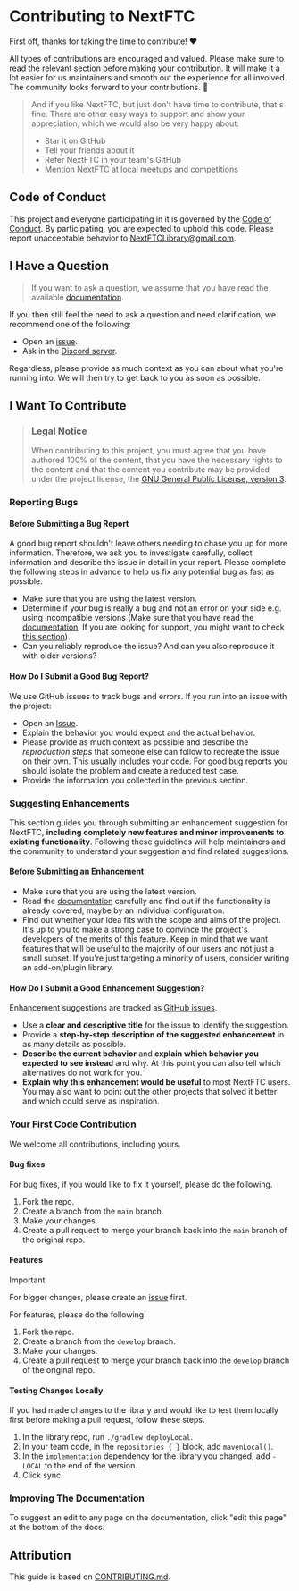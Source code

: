 # Contributing to NextFTC

First off, thanks for taking the time to contribute! ❤️

All types of contributions are encouraged and valued. Please make sure to
read the relevant section before making your contribution. It will make it a lot
easier for us maintainers and smooth out the experience for all involved. The
community looks forward to your contributions. 🎉

> And if you like NextFTC, but just don't have time to contribute, that's fine.
> There are other easy ways to support and show your appreciation, which we
> would
> also be very happy about:
> - Star it on GitHub
> - Tell your friends about it
> - Refer NextFTC in your team's GitHub
> - Mention NextFTC at local meetups and competitions

## Code of Conduct

This project and everyone participating in it is governed by
the [Code of Conduct](/code-of-conduct).
By participating, you are expected to uphold this code. Please report
unacceptable behavior to <NextFTCLibrary@gmail.com>.

## I Have a Question

> If you want to ask a question, we assume that you have read the
> available [documentation](https://nextftc.dev).

If you then still feel the need to ask a question and need clarification, we
recommend one of the following:

- Open an [issue](https://github.com/NextFTC/NextFTC/issues/new).
- Ask in the [Discord server](https://nextftc.dev/discord).

Regardless, please provide as much context as you can about what you're running
into. We will then try to get back to you as soon as possible.

## I Want To Contribute

> ### Legal Notice
> When contributing to this project, you must agree that you have authored 100%
> of the content, that you have the necessary rights to the content and that the
> content you contribute may be provided under the project license,
> the
> [GNU General Public License, version 3](https://www.gnu.org/licenses/gpl-3.0.html).

### Reporting Bugs

#### Before Submitting a Bug Report

A good bug report shouldn't leave others needing to chase you up for more
information. Therefore, we ask you to investigate carefully, collect information
and describe the issue in detail in your report. Please complete the following
steps in advance to help us fix any potential bug as fast as possible.

- Make sure that you are using the latest version.
- Determine if your bug is really a bug and not an error on your side e.g. using
  incompatible versions (Make sure that you have read
  the [documentation](https://nextftc.dev). If you are looking for support, you
  might want to check [this section](#i-have-a-question)).
- Can you reliably reproduce the issue? And can you also reproduce it with older
  versions?

#### How Do I Submit a Good Bug Report?

We use GitHub issues to track bugs and errors. If you run into an issue with the
project:

- Open an [Issue](https://github.com/NextFTC/NextFTC/issues/new).
- Explain the behavior you would expect and the actual behavior.
- Please provide as much context as possible and describe the *reproduction
  steps* that someone else can follow to recreate the issue on their own. This
  usually includes your code. For good bug reports you should isolate the
  problem and create a reduced test case.
- Provide the information you collected in the previous section.

### Suggesting Enhancements

This section guides you through submitting an enhancement suggestion for
NextFTC, **including completely new features and minor improvements to existing
functionality**. Following these guidelines will help maintainers and the
community to understand your suggestion and find related suggestions.

#### Before Submitting an Enhancement

- Make sure that you are using the latest version.
- Read the [documentation](https://nextftc.dev) carefully and find out if the
  functionality is already covered, maybe by an individual configuration.
- Find out whether your idea fits with the scope and aims of the project. It's
  up to you to make a strong case to convince the project's developers of the
  merits of this feature. Keep in mind that we want features that will be useful
  to the majority of our users and not just a small subset. If you're just
  targeting a minority of users, consider writing an add-on/plugin library.

#### How Do I Submit a Good Enhancement Suggestion?

Enhancement suggestions are tracked
as [GitHub issues](https://github.com/NextFTC/NextFTC/issues).

- Use a **clear and descriptive title** for the issue to identify the
  suggestion.
- Provide a **step-by-step description of the suggested enhancement** in as many
  details as possible.
- **Describe the current behavior** and **explain which behavior you expected to
  see instead** and why. At this point you can also tell which alternatives do
  not work for you.
- **Explain why this enhancement would be useful** to most NextFTC users. You
  may also want to point out the other projects that solved it better and which
  could serve as inspiration.

### Your First Code Contribution

We welcome all contributions, including yours.

#### Bug fixes

For bug fixes, if you would like to fix it yourself, please do the following.

1. Fork the repo.
2. Create a branch from the `main` branch.
3. Make your changes.
4. Create a pull request to merge your branch back into the `main` branch of the
   original repo.

#### Features

> [!IMPORTANT]
> For bigger changes, please create
> an [issue](https://github.com/NextFTC/NextFTC/issues/new) first.

For features, please do the following:

1. Fork the repo.
2. Create a branch from the `develop` branch.
3. Make your changes.
4. Create a pull request to merge your branch back into the `develop` branch of
   the original repo.

#### Testing Changes Locally

If you had made changes to the library and would like to test them locally first
before making a pull request, follow these steps.

1. In the library repo, run `./gradlew deployLocal`.
2. In your team code, in the `repositories { }` block, add `mavenLocal()`.
3. In the `implementation` dependency for the library you changed, add `-LOCAL`
   to the end of the version.
4. Click sync.

### Improving The Documentation

To suggest an edit to any page on the documentation, click "edit this page" at
the bottom of the docs.

## Attribution

This guide is based on [CONTRIBUTING.md](https://contributing.md/example).
